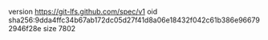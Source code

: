version https://git-lfs.github.com/spec/v1
oid sha256:9dda4ffc34b67ab172dc05d27f41d8a06e18432f042c61b386e966792946f28e
size 7802
